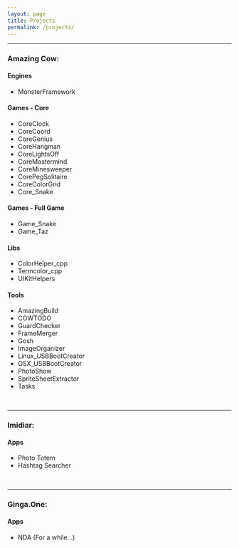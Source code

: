 ```yaml
---
layout: page
title: Projects
permalink: /projects/
---
```


<!-- ####################################################################### -->
<!-- ####################################################################### -->

<hr>

### Amazing Cow:

<!-- ####################################################################### -->

#### Engines

* MonsterFramework


<!-- ####################################################################### -->

#### Games - Core

* CoreClock 
* CoreCoord
* CoreGenius
* CoreHangman
* CoreLightsOff
* CoreMastermind
* CoreMinesweeper
* CorePegSolitaire
* CoreColorGrid
* Core_Snake


<!-- ####################################################################### -->

#### Games - Full Game

* Game_Snake
* Game_Taz


<!-- ####################################################################### -->

#### Libs

* ColorHelper_cpp
* Termcolor_cpp
* UIKitHelpers


<!-- ####################################################################### -->

#### Tools

* AmazingBuild
* COWTODO
* GuardChecker
* FrameMerger
* Gosh
* ImageOrganizer
* Linux_USBBootCreator
* OSX_USBBootCreator
* PhotoShow
* SpriteSheetExtractor
* Tasks



<!-- ####################################################################### -->
<!-- ####################################################################### -->
<br>
<hr>

### Imidiar:

<!-- ####################################################################### -->

#### Apps

* Photo Totem
* Hashtag Searcher

<!-- ####################################################################### -->
<!-- ####################################################################### -->
<br>
<hr>

### Ginga.One:

<!-- ####################################################################### -->

#### Apps

* NDA (For a while...)
